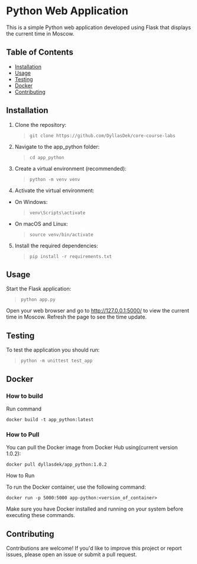 # Python Web Application

This is a simple Python web application developed using Flask that displays the current time in Moscow.

## Table of Contents

- [Installation](#installation)
- [Usage](#usage)
- [Testing](#testing)
- [Docker](#docker)
- [Contributing](#contributing)

## Installation

1. Clone the repository:

   > `git clone https://github.com/DyllasDek/core-course-labs`

2. Navigate to the app_python folder:

   > `cd app_python`

3. Create a virtual environment (recommended):

   > `python -m venv venv`

4. Activate the virtual environment:

- On Windows:
  > `venv\Scripts\activate`
- On macOS and Linux:
  > `source venv/bin/activate`

5. Install the required dependencies:
   > `pip install -r requirements.txt`

## Usage

Start the Flask application:

> `python app.py`

Open your web browser and go to http://127.0.0.1:5000/ to view the current time in Moscow. Refresh the page to see the time update.

## Testing

To test the application you should run:

> `python -m unittest test_app`

## Docker

### How to build

Run command

```
docker build -t app_python:latest
```

### How to Pull

You can pull the Docker image from Docker Hub using(current version 1.0.2):

```
docker pull dyllasdek/app_python:1.0.2
```

How to Run

To run the Docker container, use the following command:

```
docker run -p 5000:5000 app-python:<version_of_container>
```

Make sure you have Docker installed and running on your system before executing these commands.

## Contributing

Contributions are welcome! If you'd like to improve this project or report issues, please open an issue or submit a pull request.
